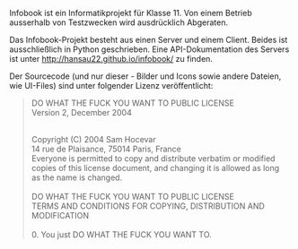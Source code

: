 Infobook ist ein Informatikprojekt für Klasse 11.
Von einem Betrieb ausserhalb von Testzwecken wird ausdrücklich Abgeraten.

Das Infobook-Projekt besteht aus einen Server und einem Client.
Beides ist ausschließlich in Python geschrieben.
Eine API-Dokumentation des Servers ist unter http://hansau22.github.io/infobook/ zu finden. 


Der Sourcecode (und nur dieser - Bilder und Icons sowie andere Dateien, wie UI-Files) sind unter folgender Lizenz veröffentlicht:


> DO WHAT THE FUCK YOU WANT TO PUBLIC LICENSE<br/>
>                    Version 2, December 2004<br/><br/>
> 
> Copyright (C) 2004 Sam Hocevar<br/>
>  14 rue de Plaisance, 75014 Paris, France<br/>
> Everyone is permitted to copy and distribute verbatim or modified<br/>
> copies of this license document, and changing it is allowed as long<br/>
> as the name is changed.<br/>
> <br/>
>            DO WHAT THE FUCK YOU WANT TO PUBLIC LICENSE<br/>
>   TERMS AND CONDITIONS FOR COPYING, DISTRIBUTION AND MODIFICATION<br/>
> <br/>
>  0. You just DO WHAT THE FUCK YOU WANT TO.<br/>
